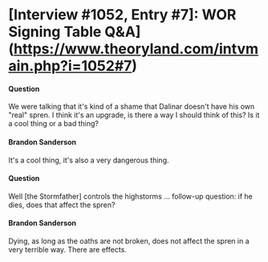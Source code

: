 # [Interview #1052, Entry #7]: WOR Signing Table Q&A](https://www.theoryland.com/intvmain.php?i=1052#7)

#### Question

We were talking that it's kind of a shame that Dalinar doesn't have his own "real" spren. I think it's an upgrade, is there a way I should think of this? Is it a cool thing or a bad thing?

#### Brandon Sanderson

It's a cool thing, it's also a very dangerous thing.

#### Question

Well [the Stormfather] controls the highstorms ... follow-up question: if he dies, does that affect the spren?

#### Brandon Sanderson

Dying, as long as the oaths are not broken, does not affect the spren in a very terrible way. There are effects.

